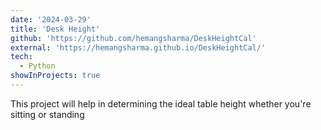 ```yaml
---
date: '2024-03-29'
title: 'Desk Height'
github: 'https://github.com/hemangsharma/DeskHeightCal'
external: 'https://hemangsharma.github.io/DeskHeightCal/'
tech:
  - Python
showInProjects: true
---
```


This project will help in determining the ideal table height whether you're sitting or standing
